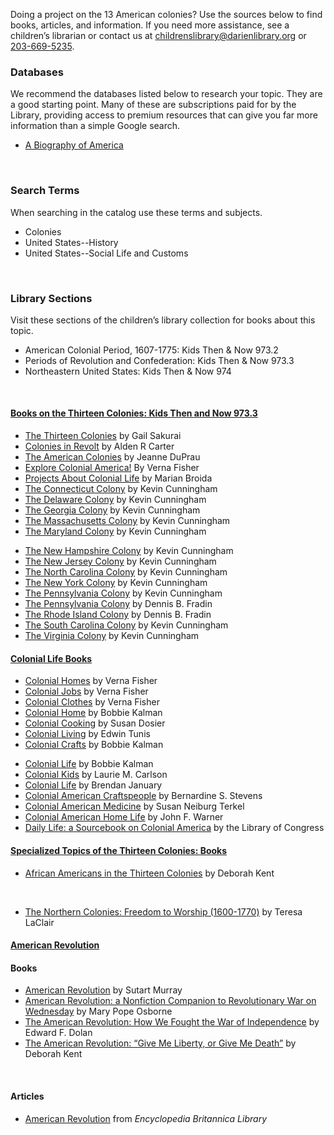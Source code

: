 
Doing a project on the 13 American colonies? Use the sources below to find books, articles, and information. If you need more assistance, see a children’s librarian or contact us at [childrenslibrary@darienlibrary.org](mailto:childrenslibrary@darienlibrary.org "Email the Children's Library") or [203-669-5235](tel:203-669-5235 "203-669-5235").

<div class="row">
<div class="col-md-4">

### Databases
 We recommend the databases listed below to research your topic. They are a good starting point. Many of these are subscriptions paid for by the Library, providing access to premium resources that can give you far more information than a simple Google search.

* [A Biography of America](https://dar.to/2DC4VUC "A Biography of America")
<br />

</div>
<div class="col-md-4">

### Search Terms
When searching in the catalog use these terms and subjects.

* Colonies
* United States--History
* United States--Social Life and Customs
<br />

</div>
<div class="col-md-4">

### Library Sections
Visit these sections of the children’s library collection for books about this topic.

* American Colonial Period, 1607-1775: Kids Then & Now 973.2
* Periods of Revolution and Confederation: Kids Then & Now 973.3
* Northeastern United States: Kids Then & Now 974
<br />

</div>
</div>

<div class="row">
<!-- Begin Tab v1 -->
<div class="col-md-12">
<div class="tab-v1">

<div class="tab-content">
<!-- Tab Content 1 -->
<div id="home" class="tab-pane fade in active">
<div id="accordion-v1" class="panel-group acc-v1">
<div class="panel panel-default">
<div class="panel-heading">
<h4 class="panel-title">
<a href="#collapse-One" data-parent="#accordion-v1" data-toggle="collapse" class="accordion-toggle">
Books on the Thirteen Colonies: Kids Then and Now 973.3
</a>
</h4>
</div>
<div class="panel-collapse collapse" id="collapse-One">
<div class="panel-body">

<div class="row">
<div class="col-md-6">

* [The Thirteen Colonies](https://dar.to/2DF6wc0 "The Thirteen Colonies") by Gail Sakurai 
* [Colonies in Revolt](https://dar.to/2rCeRb5 "Colonies in Revolt") by Alden R Carter
* [The American Colonies](https://dar.to/2BpQi0H "The American Colonies") by Jeanne DuPrau
* [Explore Colonial America!](https://dar.to/2E4MaG7 "Explore Colonial America!") By Verna Fisher
* [Projects About Colonial Life](https://dar.to/2E5PdOh "Projects About Colonial Life") by Marian Broida
* [The Connecticut Colony](https://dar.to/2F9yaKM "The Connecticut Colony") by Kevin Cunningham
* [The Delaware Colony](https://dar.to/2n7XOIc "The Delaware Colony") by Kevin Cunningham
* [The Georgia Colony](https://dar.to/2Bpk59T "The Georgia Colony") by Kevin Cunningham
* [The Massachusetts Colony](https://dar.to/2rEIRTs "The Massachusetts Colony") by Kevin Cunningham
* [The Maryland Colony](https://dar.to/2n9m4e1 "The Maryland Colony") by Kevin Cunningham

</div>
<div class="col-md-6">

* [The New Hampshire Colony](https://dar.to/2DCh8sv "The New Hampshire Colony") by Kevin Cunningham
* [The New Jersey Colony](https://dar.to/2Fb2pkz "The New Jersey Colony") by Kevin Cunningham
* [The North Carolina Colony](https://dar.to/2Gd7ydf "The North Carolina Colony") by Kevin Cunningham
* [The New York Colony](https://dar.to/2G9V8Wk "The New York Colony") by Kevin Cunningham
* [The Pennsylvania Colony](https://dar.to/2rFVzSi "The Pennsylvania Colony") by Kevin Cunningham
* [The Pennsylvania Colony](https://dar.to/2E4wMto "The Pennsylvania") by Dennis B. Fradin
* [The Rhode Island Colony](https://dar.to/2n9fLae "The Rhode Island Colony") by Dennis B. Fradin
* [The South Carolina Colony](https://dar.to/2DycKGy "The South Carolina Colony") by Kevin Cunningham
* [The Virginia Colony](https://dar.to/2BpRxgn "The Virginia Colony") by Kevin Cunningham

</div>
</div>


</div>
</div>
</div>

<div class="panel panel-default">
<div class="panel-heading">
<h4 class="panel-title">
<a href="#collapse-Two" data-parent="#accordion-v1" data-toggle="collapse" class="accordion-toggle">
Colonial Life Books
</a>
</h4>
</div>
<div class="panel-collapse collapse" id="collapse-Two">
<div class="panel-body">

<div class="row">
<div class="col-md-6">

* [Colonial Homes](https://dar.to/2Br7NO7 "Colonial Homes") by Verna Fisher
* [Colonial Jobs](https://dar.to/2F7fVWo "Colonial Jobs") by Verna Fisher
* [Colonial Clothes](https://dar.to/2rFamfX "Colonial Clothes") by Verna Fisher
* [Colonial Home](https://dar.to/2Bq54Va "Colonial Home") by Bobbie Kalman
* [Colonial Cooking](https://dar.to/2Fc1mRs "Colonial Cooking") by Susan Dosier
* [Colonial Living](https://dar.to/2rDvFOL "Colonial Living") by Edwin Tunis
* [Colonial Crafts](https://dar.to/2E6S8Xg "Colonial Crafts") by Bobbie Kalman

</div>
<div class="col-md-6">

* [Colonial Life](https://dar.to/2E4BhEi "Colonial Life") by Bobbie Kalman
* [Colonial Kids](https://dar.to/2E5VWI1 "Colonial Kids") by Laurie M. Carlson
* [Colonial Life](https://dar.to/2DDBMIN "Colonial Life") by Brendan January
* [Colonial American Craftspeople](https://dar.to/2F6UHI3 "Colonial American Craftspeople") by Bernardine S. Stevens
* [Colonial American Medicine](https://dar.to/2DHreHq "Colonial American Medicine") by Susan Neiburg Terkel
* [Colonial American Home Life](https://dar.to/2DxEaN3 "Colonial American Home Life") by John F. Warner
* [Daily Life: a Sourcebook on Colonial America](https://dar.to/2DG0Q0I "Daily Life") by the Library of Congress

</div>

</div>
</div>
</div>

<div class="panel panel-default">
<div class="panel-heading">
<h4 class="panel-title">
<a href="#collapse-Three" data-parent="#accordion-v1" data-toggle="collapse" class="accordion-toggle">
Specialized Topics of the Thirteen Colonies: Books
</a>
</h4>
</div>
<div class="panel-collapse collapse" id="collapse-Three">
<div class="panel-body">

<div class="row">
<div class="col-md-6">

* [African Americans in the Thirteen Colonies](https://dar.to/2ng6eO5 "African Americans in the Thirteen Colonies") by Deborah Kent

<br />
</div>
<div class="col-md-6">

* [The Northern Colonies: Freedom to Worship (1600-1770)](https://dar.to/2GnllxU "The Northern Colonies") by Teresa LaClair

</div>

</div>
</div>
</div>

<div class="panel panel-default">
<div class="panel-heading">
<h4 class="panel-title">
<a href="#collapse-Four" data-parent="#accordion-v1" data-toggle="collapse" class="accordion-toggle">
American Revolution
</a>
</h4>
</div>
<div class="panel-collapse collapse" id="collapse-Four">
<div class="panel-body">

<div class="row">
<div class="col-md-6">

#### Books

* [American Revolution](https://dar.to/2DDPWpd "American Revolution") by Sutart Murray
* [American Revolution: a Nonfiction Companion to Revolutionary War on Wednesday](https://dar.to/2DGmwuv "American Revolution: a Nonfiction Companion to Revolutionary War on Wednesday") by Mary Pope Osborne
* [The American Revolution: How We Fought the War of Independence](https://dar.to/2EezDQO "The American Revolution: How We Fought the War of Independence") by Edward F. Dolan
* [The American Revolution: “Give Me Liberty, or Give Me Death”](https://dar.to/2rLfMpL "The American Revolution: Give Me Liberty, or Give Me Death") by Deborah Kent

<br />
</div>
<div class="col-md-6">

#### Articles
* [American Revolution](https://dar.to/2nfwjxz "American Revolution") from _Encyclopedia Britannica Library_

</div>
</div>
</div>
</div>
</div>
</div>


</div>
</div>

</div>
</div>
</div>
</div>
</div>